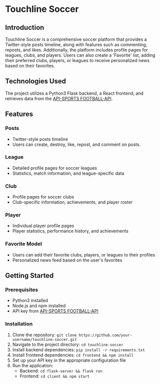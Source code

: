 # Touchline Soccer

## Introduction
Touchline Soccer is a comprehensive soccer platform that provides a Twitter-style posts timeline, along with features such as commenting, reposts, and likes. Additionally, the platform includes profile pages for leagues, clubs, and players. Users can also create a 'Favorite' list, adding their preferred clubs, players, or leagues to receive personalized news based on their favorites.

## Technologies Used
The project utilizes a Python3 Flask backend, a React frontend, and retrieves data from the [API-SPORTS FOOTBALL-API](https://api-sports.io/).

## Features

### Posts
- Twitter-style posts timeline
- Users can create, destroy, like, repost, and comment on posts.


### League
- Detailed profile pages for soccer leagues
- Statistics, match information, and league-specific data

### Club
- Profile pages for soccer clubs
- Club-specific information, achievements, and player roster

### Player
- Individual player profile pages
- Player statistics, performance history, and achievements

### Favorite Model
- Users can add their favorite clubs, players, or leagues to their profiles
- Personalized news feed based on the user's favorites

## Getting Started

### Prerequisites
- Python3 installed
- Node.js and npm installed
- API key from [API-SPORTS FOOTBALL-API](https://api-sports.io/)

### Installation
1. Clone the repository: `git clone https://github.com/your-username/touchline-soccer.git`
2. Navigate to the project directory: `cd touchline-soccer`
3. Install backend dependencies: `pip install -r requirements.txt`
4. Install frontend dependencies: `cd frontend && npm install`
5. Set up your API key in the appropriate configuration file
6. Run the application:
   - Backend: `cd flask-server && flask run`
   - Frontend: `cd client && npm start`
